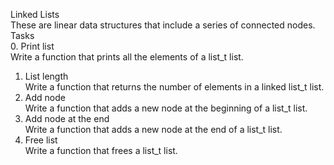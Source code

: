  Linked Lists  
 These are linear data structures that include a series of  connected nodes.    
 Tasks    
 0. Print list       
 Write a function that prints all the elements of a list_t list.       
 1. List length    
 Write a function that returns the number of elements in a linked list_t list.     
 2. Add node         
 Write a function that adds a new node at the beginning of a list_t list.
 3. Add node at the end      
 Write a function that adds a new node at the end of a list_t list.      
 4. Free list       
 Write a function that frees a list_t list.
